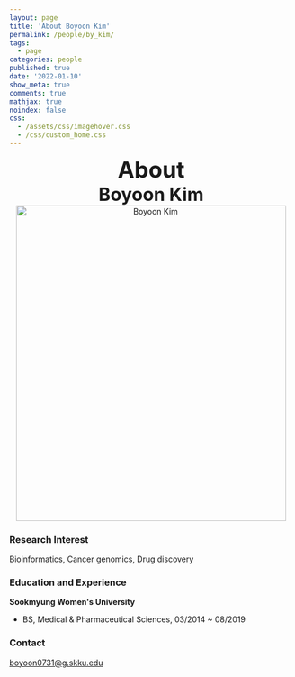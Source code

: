 ```yaml
---
layout: page
title: 'About Boyoon Kim'
permalink: /people/by_kim/
tags:
  - page
categories: people
published: true
date: '2022-01-10'
show_meta: true
comments: true
mathjax: true
noindex: false
css:
  - /assets/css/imagehover.css
  - /css/custom_home.css
---
```


<style>
.center{
  text-align: center;
}
</style>  

<link
    rel="stylesheet"
    href="https://cdnjs.cloudflare.com/ajax/libs/font-awesome/5.8.2/css/all.min.css"
  />

<div class="center"><div style="font-weight: bold; font-size: 40px;">
About</div></div>
<div class="center"><div style="font-weight: bold; font-size: 32px;">
Boyoon Kim
</div></div>


<div class="center">
    <img src="{{ site.url }}/assets/img/people/by_kim.png" width="480px" height="560px" alt="Boyoon Kim" />
</div>

### **Research Interest**
Bioinformatics, Cancer genomics, Drug discovery

### **Education and Experience**

**Sookmyung Women's University**
- BS, Medical & Pharmaceutical Sciences, 03/2014 ~ 08/2019

### **Contact**
<i class="fa fa-paper-plane"></i> boyoon0731@g.skku.edu 


